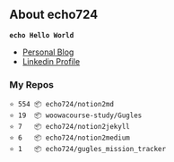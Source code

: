 ## About echo724

<code>**echo Hello World**</code>

- [Personal Blog](https://medium.com/echo-devblog)
- [Linkedin Profile](https://www.linkedin.com/in/eunchan-cho-382001184)

### My Repos
```
⭐️ 554 📦 echo724/notion2md
⭐️ 19  📦 woowacourse-study/Gugles
⭐️ 7   📦 echo724/notion2jekyll
⭐️ 6   📦 echo724/notion2medium
⭐️ 1   📦 echo724/gugles_mission_tracker
```
